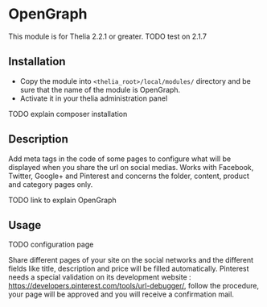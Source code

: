 # OpenGraph

This module is for Thelia 2.2.1 or greater.
TODO test on 2.1.7

## Installation

* Copy the module into ```<thelia_root>/local/modules/``` directory and be sure that the name of the module is OpenGraph.
* Activate it in your thelia administration panel

TODO explain composer installation

## Description

Add meta tags in the code of some pages to configure what will be displayed when you share the url on social medias.
Works with Facebook, Twitter, Google+ and Pinterest and concerns the folder, content, product and category pages only.

TODO link to explain OpenGraph

## Usage

TODO configuration page

Share different pages of your site on the social networks and the different fields like title, description and price will be filled automatically.
Pinterest needs a special validation on its development website : https://developers.pinterest.com/tools/url-debugger/, follow the procedure, your page will be approved and you will receive a confirmation mail.